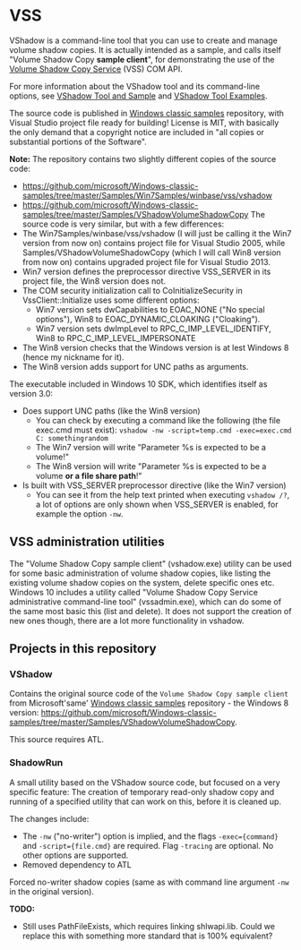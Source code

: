 # VSS

VShadow is a command-line tool that you can use to create and manage volume shadow copies.
It is actually intended as a sample, and calls itself "Volume Shadow Copy **sample client**",
for demonstrating the use of the [Volume Shadow Copy Service](https://docs.microsoft.com/en-gb/windows/win32/vss/volume-shadow-copy-service-portal)
(VSS) COM API.

For more information about the VShadow tool and its command-line options,
see [VShadow Tool and Sample](https://docs.microsoft.com/en-gb/windows/win32/vss/vshadow-tool-and-sample)
and [VShadow Tool Examples](https://docs.microsoft.com/en-gb/windows/win32/vss/vshadow-tool-examples).

The source code is published in [Windows classic samples](https://github.com/microsoft/Windows-classic-samples) repository,
with Visual Studio project file ready for building! License is MIT, with basically the only demand
that a copyright notice are included in "all copies or substantial portions of the Software".

**Note:** The repository contains two slightly different copies of the source code:
* https://github.com/microsoft/Windows-classic-samples/tree/master/Samples/Win7Samples/winbase/vss/vshadow
* https://github.com/microsoft/Windows-classic-samples/tree/master/Samples/VShadowVolumeShadowCopy
The source code is very similar, but with a few differences:
* The Win7Samples/winbase/vss/vshadow (I will just be calling it the Win7 version from now on)
contains project file for Visual Studio 2005, while Samples/VShadowVolumeShadowCopy (which I will call Win8 version from now on)
contains upgraded project file for Visual Studio 2013.
* Win7 version defines the preprocessor directive VSS_SERVER in its project file, the Win8 version does not.
* The COM security initialization call to CoInitializeSecurity in VssClient::Initialize uses some different options:
   * Win7 version sets dwCapabilities to EOAC_NONE ("No special options"), Win8 to EOAC_DYNAMIC_CLOAKING ("Cloaking").
   * Win7 version sets dwImpLevel to RPC_C_IMP_LEVEL_IDENTIFY, Win8 to RPC_C_IMP_LEVEL_IMPERSONATE
* The Win8 version checks that the Windows version is at lest Windows 8 (hence my nickname for it).
* The Win8 version adds support for UNC paths as arguments.

The executable included in Windows 10 SDK, which identifies itself as version 3.0:
* Does support UNC paths (like the Win8 version)
    * You can check by executing a command like the following (the file exec.cmd must exist):
	 `vshadow -nw -script=temp.cmd -exec=exec.cmd C: somethingrandom`
	* The Win7 version will write "Parameter %s is expected to be a volume!"
	* The Win8 version will write "Parameter %s is expected to be a volume **or a file share path**!"
* Is built with VSS_SERVER preprocessor directive (like the Win7 version)
	* You can see it from the help text printed when executing `vshadow /?`,
	  a lot of options are only shown when VSS_SERVER is enabled, for example the option `-nw`.

## VSS administration utilities

The "Volume Shadow Copy sample client" (vshadow.exe) utility can be used for some basic
administration of volume shadow copies, like listing the existing volume shadow copies
on the system, delete specific ones etc. Windows 10 includes a utility called
"Volume Shadow Copy Service administrative command-line tool" (vssadmin.exe),
which can do some of the same most basic this (list and delete). It does not support
the creation of new ones though, there are a lot more functionality in vshadow.

## Projects in this repository

### VShadow

Contains the original source code of the `Volume Shadow Copy sample client` from Microsoft'same'
[Windows classic samples](https://github.com/microsoft/Windows-classic-samples) repository - the
Windows 8 version: https://github.com/microsoft/Windows-classic-samples/tree/master/Samples/VShadowVolumeShadowCopy.

This source requires ATL.


### ShadowRun

A small utility based on the VShadow source code, but focused on a very specific feature:
The creation of temporary read-only shadow copy and running of a specified utility that
can work on this, before it is cleaned up.

The changes include:
* The `-nw` ("no-writer") option is implied, and the flags `-exec={command}` and `-script={file.cmd}`
are required. Flag `-tracing` are optional. No other options are supported.
* Removed dependency to ATL

Forced no-writer shadow copies (same as with command line argument `-nw` in the original version).

**TODO:**
* Still uses PathFileExists, which requires linking shlwapi.lib. Could we replace this with something more standard that is 100% equivalent?